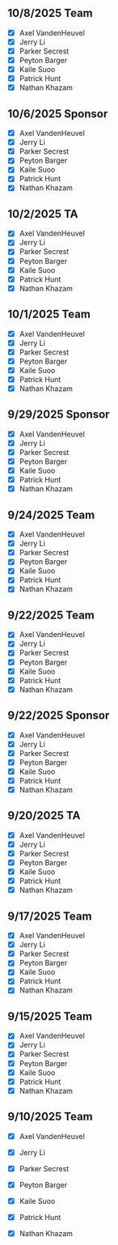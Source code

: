 ## 10/8/2025 Team
- [x] Axel VandenHeuvel
- [x] Jerry Li
- [x] Parker Secrest
- [x] Peyton Barger
- [x] Kaile Suoo
- [x] Patrick Hunt
- [x] Nathan Khazam

## 10/6/2025 Sponsor
- [x] Axel VandenHeuvel
- [x] Jerry Li
- [x] Parker Secrest
- [x] Peyton Barger
- [x] Kaile Suoo
- [x] Patrick Hunt
- [x] Nathan Khazam

## 10/2/2025 TA
- [x] Axel VandenHeuvel
- [x] Jerry Li
- [x] Parker Secrest
- [x] Peyton Barger
- [x] Kaile Suoo
- [x] Patrick Hunt
- [x] Nathan Khazam

## 10/1/2025 Team
- [x] Axel VandenHeuvel
- [x] Jerry Li
- [x] Parker Secrest
- [x] Peyton Barger
- [x] Kaile Suoo
- [x] Patrick Hunt
- [x] Nathan Khazam

## 9/29/2025 Sponsor
- [x] Axel VandenHeuvel
- [x] Jerry Li
- [x] Parker Secrest
- [x] Peyton Barger
- [x] Kaile Suoo
- [x] Patrick Hunt
- [x] Nathan Khazam

## 9/24/2025 Team
- [x] Axel VandenHeuvel
- [x] Jerry Li
- [x] Parker Secrest
- [x] Peyton Barger
- [x] Kaile Suoo
- [x] Patrick Hunt
- [x] Nathan Khazam

## 9/22/2025 Team
- [x] Axel VandenHeuvel
- [x] Jerry Li
- [x] Parker Secrest
- [x] Peyton Barger
- [x] Kaile Suoo
- [x] Patrick Hunt
- [x] Nathan Khazam

## 9/22/2025 Sponsor
- [x] Axel VandenHeuvel
- [x] Jerry Li
- [x] Parker Secrest
- [x] Peyton Barger
- [x] Kaile Suoo
- [x] Patrick Hunt
- [x] Nathan Khazam

## 9/20/2025 TA
- [x] Axel VandenHeuvel
- [x] Jerry Li
- [x] Parker Secrest
- [x] Peyton Barger
- [x] Kaile Suoo
- [x] Patrick Hunt
- [x] Nathan Khazam

## 9/17/2025 Team
- [x] Axel VandenHeuvel
- [x] Jerry Li
- [x] Parker Secrest
- [x] Peyton Barger
- [x] Kaile Suoo
- [x] Patrick Hunt
- [x] Nathan Khazam

## 9/15/2025 Team
- [x] Axel VandenHeuvel
- [x] Jerry Li
- [x] Parker Secrest
- [x] Peyton Barger
- [x] Kaile Suoo
- [x] Patrick Hunt
- [x] Nathan Khazam

## 9/10/2025 Team
- [x] Axel VandenHeuvel
- [x] Jerry Li
- [x] Parker Secrest
- [x] Peyton Barger
- [x] Kaile Suoo
- [x] Patrick Hunt
- [x] Nathan Khazam





